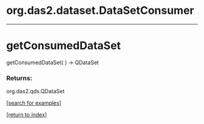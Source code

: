 # org.das2.dataset.DataSetConsumer



***
<a name="getConsumedDataSet"></a>
# getConsumedDataSet
getConsumedDataSet(  ) &rarr; QDataSet



### Returns:
org.das2.qds.QDataSet


<a href="https://github.com/autoplot/dev/search?q=getConsumedDataSet&unscoped_q=getConsumedDataSet">[search for examples]</a>

<a href="https://github.com/autoplot/documentation/blob/master/javadoc/index-all.md">[return to index]</a>

